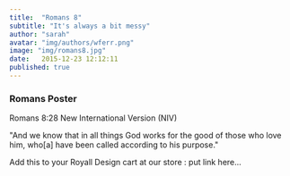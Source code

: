 ```yaml
---
title:  "Romans 8"
subtitle: "It's always a bit messy"
author: "sarah"
avatar: "img/authors/wferr.png"
image: "img/romans8.jpg"
date:   2015-12-23 12:12:11
published: true
---
```


### Romans Poster
Romans 8:28 New International Version (NIV)

"And we know that in all things God works for the good of those who love him, who[a] have been called according to his purpose."

Add this to your Royall Design cart at our store : put link here...
